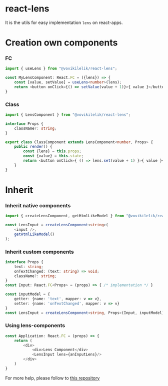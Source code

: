 # react-lens
It is the utils for easy implementation `lens` on react-apps.
# Creation own components
### FC
```ts
import { useLens } from "@vovikilelik/react-lens";

const MyLensComponent: React.FC = ({lens}) => {
    const [value, setValue] = useLens<number>(lens);
    return <button onClick={() => setValue(value + 1)}>{ value }</button>
}
```
### Class
```ts
import { LensComponent } from "@vovikilelik/react-lens";

interface Props {
    className?: string;
}

export class ClassComponent extends LensComponent<number, Props> {
    public render() {
        const {lens} = this.props;
        const {value} = this.state;
        return <button onClick={ () => lens.set(value + 1) }>{ value }</button>
    }
}
```
# Inherit
### Inherit native components
```ts
import { createLensComponent, getHtmlLikeModel } from "@vovikilelik/react-lens";

const LensInput = createLensComponent<string>(
    <input />,
    getHtmlLikeModel()
);
```
### Inherit custom components
```ts
interface Props {
    text: string;
    onTextChanged: (text: string) => void;
    className?: string;
}
const Input: React.FC<Props> = (props) => { /* implementation */ }

const inputModel = {
    getter: {name: 'text', mapper: v => v},
    setter: {name: 'onTextChanged', mapper: v => v}
}
const LensInput = createLensComponent<string, Props>(Input, inputModel);
```
### Using lens-components
```ts
const Application: React.FC = (props) => {
    return (
        <div>
            <div>Lens Component</div>
            <LensInput lens={anInputLens}/>
        </div>
    )
}
```

For more help, please follow to [this repository](https://www.npmjs.com/package/@vovikilelik/lens-ts)